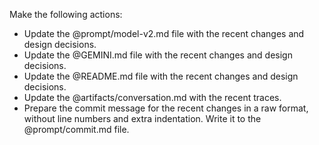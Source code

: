 Make the following actions:
- Update the @prompt/model-v2.md file with the recent changes and design decisions.
- Update the @GEMINI.md file with the recent changes and design decisions.
- Update the @README.md file with the recent changes and design decisions.
- Update the @artifacts/conversation.md with the recent traces.
- Prepare the commit message for the recent changes in a raw format, without line numbers and extra indentation. Write it to the @prompt/commit.md file.